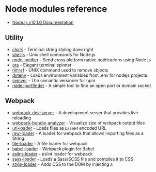 # Node modules reference
- [Node.js v10.1.0 Documentation](https://nodejs.org/docs/latest/api/index.html)


## Utility

- [chalk](https://github.com/chalk/chalk) - Terminal string styling done right
- [shelljs](https://github.com/shelljs/shelljs) - Unix shell commands for Node.js
- [node-notifier](https://github.com/mikaelbr/node-notifier) - Send cross platform native notifications using Node.js
- [ora](https://github.com/sindresorhus/ora) - Elegant terminal spinner
- [rimraf](https://github.com/isaacs/rimraf) - UNIX command used to remove objects
- [dotenv](https://github.com/motdotla/dotenv) - Loads environment variables from .env for nodejs projects.
- [semver](https://github.com/npm/node-semver) - The semantic versioner for npm
- [node-portfinder](https://github.com/indexzero/node-portfinder) - A simple tool to find an open port or domain socket


## Webpack

- [webpack-dev-server](https://github.com/webpack/webpack-dev-server) - A development server that provides live reloading
- [webpack-bundle-analyzer](https://github.com/webpack-contrib/webpack-bundle-analyzer) - Visualize size of webpack output files
- [url-loader](https://github.com/webpack-contrib/url-loader) - Loads files as `base64` encoded URL
- [raw-loader](https://github.com/webpack-contrib/raw-loader) - A loader for webpack that allows importing files as a String.
- [file-loader](https://github.com/webpack-contrib/file-loader) - A file loader for webpack
- [babel-loader](https://github.com/babel/babel-loader) - Webpack plugin for Babel
- [eslint-loader](https://github.com/webpack-contrib/eslint-loader) - eslint loader for webpack
- [sass-loader](https://github.com/webpack-contrib/sass-loader) - Loads a Sass/SCSS file and compiles it to CSS
- [style-loader](https://github.com/webpack-contrib/style-loader) - Adds CSS to the DOM by injecting a <style> tag
- [postcss-loader](https://github.com/postcss/postcss-loader) - Loader for webpack to process CSS with PostCSS
- [css-loader](https://github.com/webpack-contrib/css-loader) - CSS Loader
- [pug-html-loader](https://github.com/willyelm/pug-html-loader) - Pug HTML loader for webpack


## Javascript

- [babel-core](https://github.com/babel/babel/tree/master/packages/babel-core) - Babel is a compiler for writing next generation JavaScript
- [eslint](https://github.com/eslint/eslint) - Identifying and reporting on patterns
- [eslint-friendly-formatter](https://github.com/royriojas/eslint-friendly-formatter) - A simple formatter/reporter for ESLint 


## CSS

- [postcss](https://github.com/postcss/postcss) - Transforming styles with JS plugins
- [autoprefixer](https://github.com/postcss/autoprefixer) - PostCSS plugin to parse CSS and add vendor prefixes to CSS rules using values
- [node-sass](https://github.com/sass/node-sass) - Stylesheet preprocessor


## HTML

- [pug](https://github.com/pugjs/pug) - Template engine for Node.js


## Test

- [jest](https://github.com/facebook/jest) - JavaScript Testing


## Polyfill

